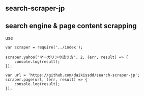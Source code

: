 search-scraper-jp
---

## search engine & page content scrapping

use 

```
var scraper = require('../index');

scraper.yahoo("マーガリンの塗り方", 2, (err, result) => {
	console.log(result);
});

var url = 'https://github.com/daikissdd/search-scraper-jp';
scraper.page(url, (err, result) => {
	console.log(result);
});
```